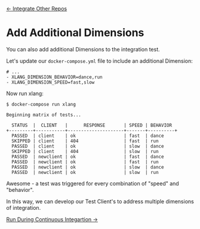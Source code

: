 [← Integrate Other Repos](integarte-other-repos.md)

# Add Additional Dimensions

You can also add additional Dimensions to the integration test.

Let's update our `docker-compose.yml` file to include an additional Dimension:

```
# ...
- XLANG_DIMENSION_BEHAVIOR=dance,run
- XLANG_DIMENSION_SPEED=fast,slow
```

Now run xlang:

```
$ docker-compose run xlang

Beginning matrix of tests...

  STATUS  |  CLIENT   |      RESPONSE       | SPEED | BEHAVIOR
+---------+-----------+---------------------+-------+----------+
  PASSED  | client    | ok                  | fast  | dance
  SKIPPED | client    | 404                 | fast  | run
  PASSED  | client    | ok                  | slow  | dance
  SKIPPED | client    | 404                 | slow  | run
  PASSED  | newclient | ok                  | fast  | dance
  PASSED  | newclient | ok                  | fast  | run
  PASSED  | newclient | ok                  | slow  | dance
  PASSED  | newclient | ok                  | slow  | run

```

Awesome - a test was triggered for every combination of "speed" and "behavior".

In this way, we can develop our Test Client's to address multiple dimensions of integration.

[Run During Continuous Integartion →](add-to-ci.md)
